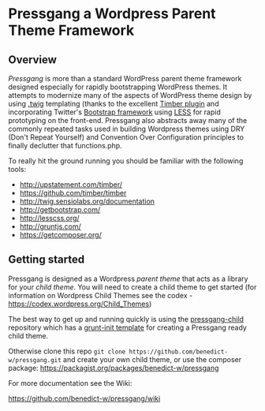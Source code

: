 # Pressgang a Wordpress Parent Theme Framework
## Overview
_Pressgang_ is more than a standard WordPress parent theme framework designed especially for rapidly bootstrapping WordPress themes. It attempts to modernize many of the aspects of WordPress theme design by using [.twig](http://twig.sensiolabs.org/) templating (thanks to the excellent [Timber plugin](http://upstatement.com/timber/) and incorporating Twitter's [Bootstrap framework](http://getbootstrap.com/) using [LESS](http://lesscss.org/) for rapid prototyping on the front-end. Pressgang also abstracts away many of the commonly repeated tasks used in building Wordpress themes using DRY (Don't Repeat Yourself) and Convention Over Configuration principles to finally declutter that functions.php.

To really hit the ground running you should be familiar with the following tools:
* http://upstatement.com/timber/
* https://github.com/timber/timber
* http://twig.sensiolabs.org/documentation
* http://getbootstrap.com/
* http://lesscss.org/
* http://gruntjs.com/
* https://getcomposer.org/

## Getting started
Pressgang is designed as a Wordpress _parent theme_ that acts as a library for your _child theme_. You will need to create a child theme to get started (for information on Wordpress Child Themes see the codex - https://codex.wordpress.org/Child_Themes)

The best way to get up and running quickly is using the [pressgang-child](https://github.com/benedict-w/pressgang-child) repository which has a [grunt-init template](http://gruntjs.com/project-scaffolding) for creating a Pressgang ready child theme.

Otherwise clone this repo `git clone https://github.com/benedict-w/pressgang.git` and create your own child theme, or use the composer package: https://packagist.org/packages/benedict-w/pressgang

For more documentation see the Wiki:

https://github.com/benedict-w/pressgang/wiki
